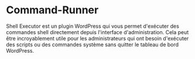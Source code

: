 # Command-Runner
Shell Executor est un plugin WordPress qui vous permet d'exécuter des commandes shell directement depuis l'interface d'administration. Cela peut être incroyablement utile pour les administrateurs qui ont besoin d'exécuter des scripts ou des commandes système sans quitter le tableau de bord WordPress.
